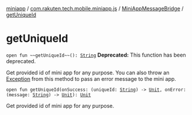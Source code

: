 [miniapp](../../index.md) / [com.rakuten.tech.mobile.miniapp.js](../index.md) / [MiniAppMessageBridge](index.md) / [getUniqueId](./get-unique-id.md)

# getUniqueId

`open fun ~~getUniqueId~~(): `[`String`](https://kotlinlang.org/api/latest/jvm/stdlib/kotlin/-string/index.html)
**Deprecated:** This function has been deprecated.

Get provided id of mini app for any purpose.
You can also throw an [Exception](https://kotlinlang.org/api/latest/jvm/stdlib/kotlin/-exception/index.html) from this method to pass an error message to the mini app.

`open fun getUniqueId(onSuccess: (uniqueId: `[`String`](https://kotlinlang.org/api/latest/jvm/stdlib/kotlin/-string/index.html)`) -> `[`Unit`](https://kotlinlang.org/api/latest/jvm/stdlib/kotlin/-unit/index.html)`, onError: (message: `[`String`](https://kotlinlang.org/api/latest/jvm/stdlib/kotlin/-string/index.html)`) -> `[`Unit`](https://kotlinlang.org/api/latest/jvm/stdlib/kotlin/-unit/index.html)`): `[`Unit`](https://kotlinlang.org/api/latest/jvm/stdlib/kotlin/-unit/index.html)

Get provided id of mini app for any purpose.

